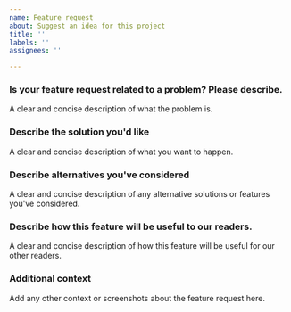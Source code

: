 ```yaml
---
name: Feature request
about: Suggest an idea for this project
title: ''
labels: ''
assignees: ''

---
```


### **Is your feature request related to a problem? Please describe.**
A clear and concise description of what the problem is. 

### **Describe the solution you'd like**
A clear and concise description of what you want to happen.

### **Describe alternatives you've considered**
A clear and concise description of any alternative solutions or features you've considered.

### **Describe how this feature will be useful to our readers.**
A clear and concise description of how this feature will be useful for our  other readers.

### **Additional context**
Add any other context or screenshots about the feature request here.
